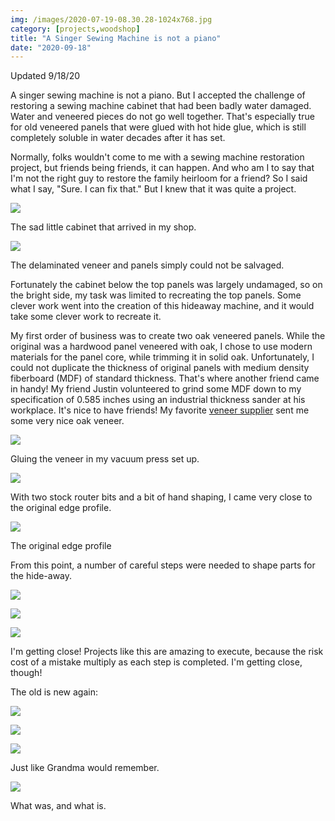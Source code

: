 ```yaml
---
img: /images/2020-07-19-08.30.28-1024x768.jpg
category: [projects,woodshop]
title: "A Singer Sewing Machine is not a piano"
date: "2020-09-18"
---
```


Updated 9/18/20

A singer sewing machine is not a piano. But I accepted the challenge of restoring a sewing machine cabinet that had been badly water damaged. Water and veneered pieces do not go well together. That's especially true for old veneered panels that were glued with hot hide glue, which is still completely soluble in water decades after it has set.

Normally, folks wouldn't come to me with a sewing machine restoration project, but friends being friends, it can happen. And who am I to say that I'm not the right guy to restore the family heirloom for a friend? So I said what I say, "Sure. I can fix that." But I knew that it was quite a project.

![](/images/2020-07-19-08.30.28-1024x768.jpg)

The sad little cabinet that arrived in my shop.

![](/images/DSC00587-1024x683.jpg)

The delaminated veneer and panels simply could not be salvaged.

Fortunately the cabinet below the top panels was largely undamaged, so on the bright side, my task was limited to recreating the top panels. Some clever work went into the creation of this hideaway machine, and it would take some clever work to recreate it.

My first order of business was to create two oak veneered panels. While the original was a hardwood panel veneered with oak, I chose to use modern materials for the panel core, while trimming it in solid oak. Unfortunately, I could not duplicate the thickness of original panels with medium density fiberboard (MDF) of standard thickness. That's where another friend came in handy! My friend Justin volunteered to grind some MDF down to my specification of 0.585 inches using an industrial thickness sander at his workplace. It's nice to have friends! My favorite [veneer supplier](https://www.veneersupplies.com/index.php) sent me some very nice oak veneer.

![](/images/2020-07-30-15.47.12-1024x768.jpg)

Gluing the veneer in my vacuum press set up.  

![](/images/DSC00648-1024x683.jpg)

With two stock router bits and a bit of hand shaping, I came very close to the original edge profile.

![](/images/original-edge-1024x742.jpg)

The original edge profile

From this point, a number of careful steps were needed to shape parts for the hide-away.

![](/images/DSC00656-1024x683.jpg)

![](/images/2020-09-12-17.00.32-1024x768.jpg)

![](/images/2020-09-12-17.19.16-1024x768.jpg)

I'm getting close! Projects like this are amazing to execute, because the risk cost of a mistake multiply as each step is completed. I'm getting close, though!

The old is new again:

![](/images/2020-09-18-15.11.46-1024x768.jpg)

![](/images/2020-09-18-15.13.13-1024x768.jpg)

![](/images/2020-09-18-15.13.40-1024x768.jpg)

Just like Grandma would remember.

![](/images/2020-09-18-15.21.53-1024x768.jpg)

What was, and what is.
